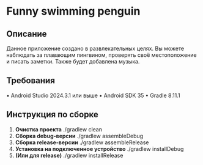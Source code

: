 # Funny swimming penguin

## Описание

Данное приложение создано в развлекательных целях. Вы можете наблюдать за плавающим пингвином, 
проверять своё местоположение и писать заметки. Также будет добавлена музыка.


## Требования

•   Android Studio 2024.3.1 или выше
•   Android SDK 35
•   Gradle 8.11.1 

## Инструкция по сборке

1.  **Очистка проекта**
    ./gradlew clean
2. **Сборка debug-версии**
   ./gradlew assembleDebug
4. **Сборка release-версии**
   ./gradlew assembleRelease
6. **Установка на подключенное устройство**
   ./gradlew installDebug
8. **(Или для release)**
   ./gradlew installRelease

